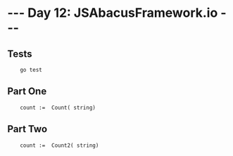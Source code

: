 --- Day 12: JSAbacusFramework.io ---
===

Tests
---
        go test

Part One
---
        count :=  Count( string)


Part Two
---

        count :=  Count2( string)